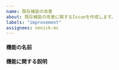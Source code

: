 ```yaml
---
name: 既存機能の改善
about: 既存機能の改善に関するIssueを作成します。
labels: "improvement"
assignees: nonick-mc
---
```


#### 機能の名前
<!-- 改善する機能の名前を記入してください。 -->

#### 機能に関する説明
<!-- 追加する機能の内容について、明確かつ簡潔に説明してください。 -->
